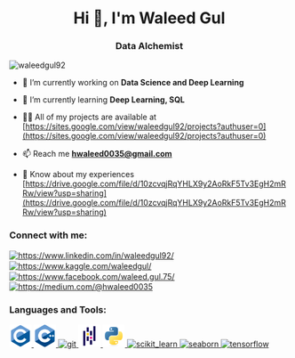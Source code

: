 <h1 align="center">Hi 👋, I'm Waleed Gul</h1>
<h3 align="center">Data Alchemist</h3>

<p align="left"> <img src="https://komarev.com/ghpvc/?username=waleedgul92&label=Profile%20views&color=0e75b6&style=flat" alt="waleedgul92" /> </p>

- 🔭 I’m currently working on **Data Science and Deep Learning**

- 🌱 I’m currently learning **Deep Learning, SQL**

- 👨‍💻 All of my projects are available at [https://sites.google.com/view/waleedgul92/projects?authuser=0](https://sites.google.com/view/waleedgul92/projects?authuser=0)
- 📫 Reach me **hwaleed0035@gmail.com**
- 📄 Know about my experiences [https://drive.google.com/file/d/10zcvqjRqYHLX9y2AoRkF5Tv3EgH2mRRw/view?usp=sharing](https://drive.google.com/file/d/10zcvqjRqYHLX9y2AoRkF5Tv3EgH2mRRw/view?usp=sharing)


<h3 align="left">Connect with me:</h3>
<p align="left">
<a href="https://linkedin.com/in/https://www.linkedin.com/in/waleedgul92/" target="blank"><img align="center" src="https://raw.githubusercontent.com/rahuldkjain/github-profile-readme-generator/master/src/images/icons/Social/linked-in-alt.svg" alt="https://www.linkedin.com/in/waleedgul92/" height="30" width="40" /></a>
<a href="https://kaggle.com/https://www.kaggle.com/waleedgul/" target="blank"><img align="center" src="https://raw.githubusercontent.com/rahuldkjain/github-profile-readme-generator/master/src/images/icons/Social/kaggle.svg" alt="https://www.kaggle.com/waleedgul/" height="30" width="40" /></a>
<a href="https://fb.com/https://www.facebook.com/waleed.gul.75/" target="blank"><img align="center" src="https://raw.githubusercontent.com/rahuldkjain/github-profile-readme-generator/master/src/images/icons/Social/facebook.svg" alt="https://www.facebook.com/waleed.gul.75/" height="30" width="40" /></a>
<a href="https://medium.com/https://medium.com/@hwaleed0035" target="blank"><img align="center" src="https://raw.githubusercontent.com/rahuldkjain/github-profile-readme-generator/master/src/images/icons/Social/medium.svg" alt="https://medium.com/@hwaleed0035" height="30" width="40" /></a>
</p>
<h3 align="left">Languages and Tools:</h3>
<p align="left"> <a href="https://www.cprogramming.com/" target="_blank" rel="noreferrer"> <img src="https://raw.githubusercontent.com/devicons/devicon/master/icons/c/c-original.svg" alt="c" width="40" height="40"/> </a> <a href="https://www.w3schools.com/cpp/" target="_blank" rel="noreferrer"> <img src="https://raw.githubusercontent.com/devicons/devicon/master/icons/cplusplus/cplusplus-original.svg" alt="cplusplus" width="40" height="40"/> </a> <a href="https://git-scm.com/" target="_blank" rel="noreferrer"> <img src="https://www.vectorlogo.zone/logos/git-scm/git-scm-icon.svg" alt="git" width="40" height="40"/> </a> <a href="https://pandas.pydata.org/" target="_blank" rel="noreferrer"> <img src="https://raw.githubusercontent.com/devicons/devicon/2ae2a900d2f041da66e950e4d48052658d850630/icons/pandas/pandas-original.svg" alt="pandas" width="40" height="40"/> </a> <a href="https://www.python.org" target="_blank" rel="noreferrer"> <img src="https://raw.githubusercontent.com/devicons/devicon/master/icons/python/python-original.svg" alt="python" width="40" height="40"/> </a> <a href="https://scikit-learn.org/" target="_blank" rel="noreferrer"> <img src="https://upload.wikimedia.org/wikipedia/commons/0/05/Scikit_learn_logo_small.svg" alt="scikit_learn" width="40" height="40"/> </a> <a href="https://seaborn.pydata.org/" target="_blank" rel="noreferrer"> <img src="https://seaborn.pydata.org/_images/logo-mark-lightbg.svg" alt="seaborn" width="40" height="40"/> </a> <a href="https://www.tensorflow.org" target="_blank" rel="noreferrer"> <img src="https://www.vectorlogo.zone/logos/tensorflow/tensorflow-icon.svg" alt="tensorflow" width="40" height="40"/> </a> </p>

